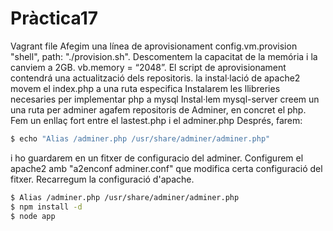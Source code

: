 # Pràctica17
Vagrant file 
Afegim una línea de aprovisionament config.vm.provision "shell", path: "./provision.sh".
Descomentem la capacitat de la memória i la canviem a 2GB.
vb.memory = “2048”.
El script de aprovisionament contendrá una actualització dels repositoris.
la instal·lació de apache2
 movem el index.php a una ruta especifica
 Instalarem les llibreries necesaries per implementar php a mysql
Instal·lem mysql-server
creem un una ruta per adminer
agafem repositoris de Adminer, en concret el php.
Fem un enllaç fort entre el lastest.php i el adminer.php
Després, farem:
```sh
$ echo "Alias /adminer.php /usr/share/adminer/adminer.php"
```
i ho guardarem en un fitxer de configuracio del adminer.
Configurem el apache2 amb "a2enconf adminer.conf" que modifica certa configuració del fitxer.
Recarregum la configuració d'apache.
```sh
$ Alias /adminer.php /usr/share/adminer/adminer.php
$ npm install -d
$ node app
```
